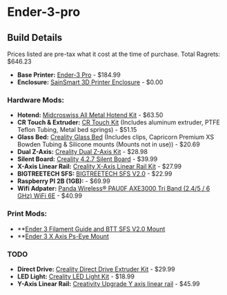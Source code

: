 # Ender-3-pro

## Build Details
Prices listed are pre-tax what it cost at the time of purchase.
Total Ragrets: $646.23

* **Base Printer:** [Ender-3 Pro](https://www.sainsmart.com/products/creality3d-ender-3-pro-3d-printer) - $184.99
* **Enclosure:** [SainSmart 3D Printer Enclosure](https://www.amazon.com/SainSmart-Enclosure-Dust-Proof-Filament-Constant/dp/B089VLHJT6) - $0.00

### Hardware Mods:
* **Hotend:** [Midcroswiss All Metal Hotend Kit](https://www.amazon.com/Micro-Hotend-Creality-Printers-TronXY/dp/B0789V2D7C/) - $63.50
* **CR Touch & Extruder:** [CR Touch Kit](https://www.amazon.com/gp/product/B09BVTQR6M) (Includes aluminum extruder, PTFE Teflon Tubing, Metal bed springs) - $51.15
* **Glass Bed:** [Creality Glass Bed](https://www.amazon.com/gp/product/B0995LFC3W) (Includes clips, Capricorn Premium XS Bowden Tubing & Silicone mounts (Mounts not in use)) - $20.69
* **Dual Z-Axis:** [Creality Dual Z-Axis Kit](https://www.amazon.com/gp/product/B09N8QQDSP/) - $28.98
* **Silent Board:** [Creality 4.2.7 Silent Board](https://www.amazon.com/gp/product/B09NMJMPN1/) - $39.99
* **X-Axis Linear Rail:** [Creality X-Axis Linear Rail Kit](https://www.amazon.com/dp/B0DFLYN66Z/) - $27.99
* **BIGTREETECH SFS:** [BIGTREETECH SFS V2.0](https://www.amazon.com/gp/product/B0C77J36T3/) - $22.99
* **Raspberry PI 2B (1GB):** - $69.99
* **Wifi Adpater:** [Panda Wireless® PAU0F AXE3000 Tri Band (2.4/5 / 6 GHz) WiFi 6E](https://www.amazon.com/gp/product/B0D972VY9B/) - $40.99

### Print Mods:
* **[Ender 3 Filament Guide and BTT SFS V2.0 Mount](https://www.thingiverse.com/thing:6215623)
* **[Ender 3 X Axis Ps-Eye Mount](https://www.thingiverse.com/thing:3464940)

### TODO
* **Direct Drive:** [Creality Direct Drive Extruder Kit](https://www.amazon.com/gp/product/B08J7N2LNL/) - $29.99
* **LED Light:** [Creality LED Light Kit](https://www.amazon.com/dp/B0BG37MCRX) - $18.99
* **Y-Axis Linear Rail:** [Creativity Upgrade Y axis linear rail](https://www.amazon.com/dp/B0BN1Y53HS) - $45.99
